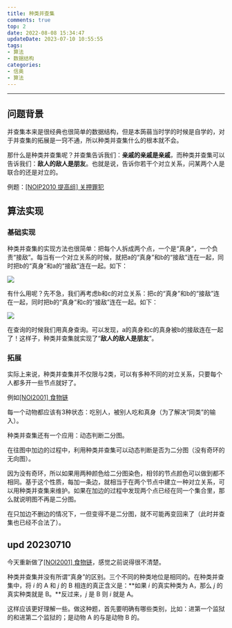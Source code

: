 ```yaml
---
title: 种类并查集
comments: true
top: 2
date: 2022-08-08 15:34:47
updateDate: 2023-07-10 10:55:55
tags:
- 算法
- 数据结构
categories:
- 信奥
- 算法
---
```


---

<!--more-->

## 问题背景

并查集本来是很经典也很简单的数据结构，但是本蒟蒻当时学的时候是自学的，对于并查集的拓展是一窍不通，所以种类并查集什么的根本就不会。

那什么是种类并查集呢？并查集告诉我们：**亲戚的亲戚是亲戚**，而种类并查集可以告诉我们：**敌人的敌人是朋友**。也就是说，告诉你若干个对立关系，问某两个人是联合的还是对立的。

例题：[[NOIP2010 提高组] 关押罪犯](https://www.luogu.com.cn/problem/P1525)

## 算法实现

### 基础实现

种类并查集的实现方法也很简单：把每个人拆成两个点，一个是“真身”，一个负责“接敌”。每当有一个对立关系的时候，就把a的“真身”和b的“接敌”连在一起，同时把b的“真身”和a的“接敌”连在一起。如下：

![](/images/并查集ab.png)

有什么用呢？先不急，我们再考虑b和c的对立关系：把c的“真身”和b的“接敌”连在一起，同时把b的“真身”和c的“接敌”连在一起。如下：

![](/images/并查集bc.png)

在查询的时候我们用真身查询。可以发现，a的真身和c的真身被b的接敌连在一起了！这样子，种类并查集就实现了“**敌人的敌人是朋友**”。

### 拓展

实际上来说，种类并查集并不仅限与2类，可以有多种不同的对立关系，只要每个人都多开一些节点就好了。

例如[[NOI2001] 食物链](https://www.luogu.com.cn/problem/P2024)

每一个动物都应该有3种状态：吃别人，被别人吃和真身（为了解决“同类”的输入）。

种类并查集还有一个应用：动态判断二分图。

在往图中加边的过程中，利用种类并查集可以动态判断是否为二分图（没有奇环的无向图）。

因为没有奇环，所以如果用两种颜色给二分图染色，相邻的节点颜色可以做到都不相同。基于这个性质，每加一条边，就相当于在两个节点中建立一种对立关系，可以用种类并查集来维护。如果在加边的过程中发现两个点已经在同一个集合里，那么就说明图不再是二分图。

在只加边不删边的情况下，一但变得不是二分图，就不可能再变回来了（此时并查集也已经不合法了）。

## upd 20230710

今天重新做了[[NOI2001] 食物链](https://www.luogu.com.cn/problem/P2024)，感觉之前说得很不清楚。

种类并查集并没有所谓“真身”的区别。三个不同的种类地位是相同的。在种类并查集中，将 $i$ 的 A 和 $j$ 的 B 相连的真正含义是：**如果 $i$ 的真实种类为 A，那么 $j$ 的真实种类就是 B。**反过来，$j$ 是 B 则 $i$ 就是 A。

这样应该更好理解一些。做这种题，首先要明确有哪些类别，比如：进第一个监狱的和进第二个监狱的；是动物 A 的与是动物 B 的。
